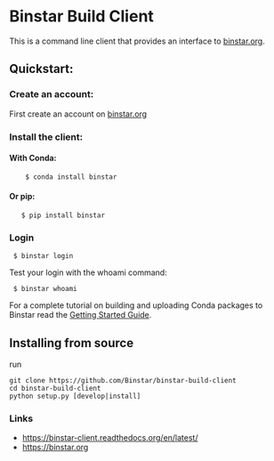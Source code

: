 Binstar Build Client
======================

This is a command line client that provides an interface to [binstar.org](https://binstar.org).

## Quickstart:

### Create an account:

First create an account on [binstar.org](https://binstar.org)

### Install the client:

#### With Conda:

``` 
    $ conda install binstar
```

#### Or pip:

```
   $ pip install binstar
```

### Login


` $ binstar login`

Test your login with the whoami command:

` $ binstar whoami`

For a complete tutorial on building and uploading Conda packages to Binstar read the [Getting Started Guide](https://binstar-client.readthedocs.org/en/latest/getting_started.html).

## Installing from source

run 

```
git clone https://github.com/Binstar/binstar-build-client
cd binstar-build-client
python setup.py [develop|install]
```

### Links

 * https://binstar-client.readthedocs.org/en/latest/
 * https://binstar.org

